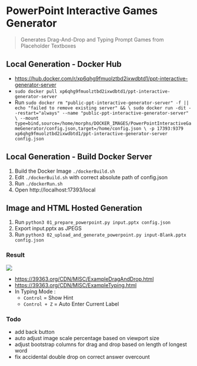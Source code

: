 # PowerPoint Interactive Games Generator
> Generates Drag-And-Drop and Typing Prompt Games from Placeholder Textboxes

## Local Generation - Docker Hub
- https://hub.docker.com/r/xp6qhg9fmuolztbd2ixwdbtd1/ppt-interactive-generator-server
- `sudo docker pull xp6qhg9fmuolztbd2ixwdbtd1/ppt-interactive-generator-server`
- Run `sudo docker rm "public-ppt-interactive-generator-server" -f || echo "failed to remove existing server" && \
sudo docker run -dit --restart="always" --name "public-ppt-interactive-generator-server" \
--mount type=bind,source=/home/morphs/DOCKER_IMAGES/PowerPointInteractiveGameGenerator/config.json,target=/home/config.json \
-p 17393:9379 xp6qhg9fmuolztbd2ixwdbtd1/ppt-interactive-generator-server config.json`

## Local Generation - Build Docker Server

1. Build the Docker Image `./dockerBuild.sh`
2. Edit `./dockerBuild.sh` with correct absolute path of config.json
3. Run `./dockerRun.sh`
4. Open http://localhost:17393/local

## Image and HTML Hosted Generation

1. Run `python3 01_prepare_powerpoint.py input.pptx config.json`
2. Export input.pptx as JPEGS
4. Run `python3 02_upload_and_generate_powerpoint.py input-Blank.pptx config.json`

### Result

![](https://39363.org/IMAGE_BUCKET/1636526211492-992772358.png)

- https://39363.org/CDN/MISC/ExampleDragAndDrop.html
- https://39363.org/CDN/MISC/ExampleTyping.html
- In Typing Mode :
	- `Control` = Show Hint
	- `Control + Z` = Auto Enter Current Label

### Todo

- add back button
- auto adjust image scale percentage based on viewport size
- adjust bootstrap columns for drag and drop based on length of longest word
- fix accidental double drop on correct answer overcount